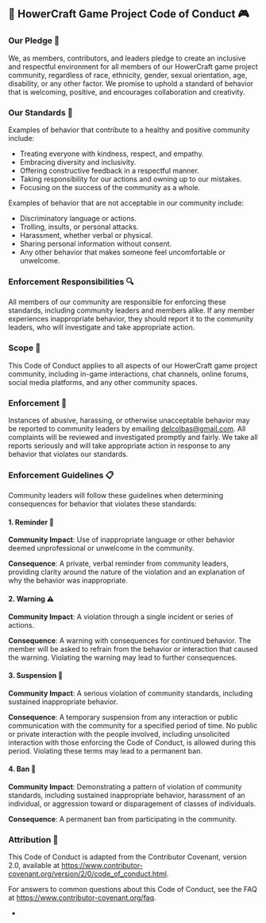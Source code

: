 ## 🚀 HowerCraft Game Project Code of Conduct 🎮

### Our Pledge 💪

We, as members, contributors, and leaders pledge to create an inclusive and respectful environment for all members of our HowerCraft game project community, regardless of race, ethnicity, gender, sexual orientation, age, disability, or any other factor. We promise to uphold a standard of behavior that is welcoming, positive, and encourages collaboration and creativity.

### Our Standards 🌟

Examples of behavior that contribute to a healthy and positive community include:

- Treating everyone with kindness, respect, and empathy.
- Embracing diversity and inclusivity.
- Offering constructive feedback in a respectful manner.
- Taking responsibility for our actions and owning up to our mistakes.
- Focusing on the success of the community as a whole.

Examples of behavior that are not acceptable in our community include:

- Discriminatory language or actions.
- Trolling, insults, or personal attacks.
- Harassment, whether verbal or physical.
- Sharing personal information without consent.
- Any other behavior that makes someone feel uncomfortable or unwelcome.

### Enforcement Responsibilities 🔍

All members of our community are responsible for enforcing these standards, including community leaders and members alike. If any member experiences inappropriate behavior, they should report it to the community leaders, who will investigate and take appropriate action.

### Scope 🎯

This Code of Conduct applies to all aspects of our HowerCraft game project community, including in-game interactions, chat channels, online forums, social media platforms, and any other community spaces.

### Enforcement 💪

Instances of abusive, harassing, or otherwise unacceptable behavior may be reported to community leaders by emailing delcolbas@gmail.com. All complaints will be reviewed and investigated promptly and fairly. We take all reports seriously and will take appropriate action in response to any behavior that violates our standards.

### Enforcement Guidelines 📋

Community leaders will follow these guidelines when determining consequences for behavior that violates these standards:

#### 1. Reminder 💭

**Community Impact**: Use of inappropriate language or other behavior deemed unprofessional or unwelcome in the community.

**Consequence**: A private, verbal reminder from community leaders, providing clarity around the nature of the violation and an explanation of why the behavior was inappropriate.

#### 2. Warning ⚠️

**Community Impact**: A violation through a single incident or series of actions.

**Consequence**: A warning with consequences for continued behavior. The member will be asked to refrain from the behavior or interaction that caused the warning. Violating the warning may lead to further consequences.

#### 3. Suspension 🛑

**Community Impact**: A serious violation of community standards, including sustained inappropriate behavior.

**Consequence**: A temporary suspension from any interaction or public communication with the community for a specified period of time. No public or private interaction with the people involved, including unsolicited interaction with those enforcing the Code of Conduct, is allowed during this period. Violating these terms may lead to a permanent ban.

#### 4. Ban 🚫

**Community Impact**: Demonstrating a pattern of violation of community standards, including sustained inappropriate behavior, harassment of an individual, or aggression toward or disparagement of classes of individuals.

**Consequence**: A permanent ban from participating in the community.

### Attribution 🙌

This Code of Conduct is adapted from the Contributor Covenant, version 2.0, available at https://www.contributor-covenant.org/version/2/0/code_of_conduct.html. 

For answers to common questions about this Code of Conduct, see the FAQ at https://www.contributor-covenant.org/faq.

-
